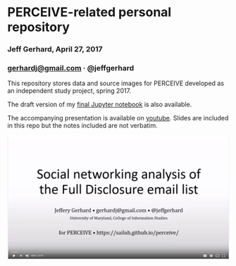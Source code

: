 # PERCEIVE-related personal repository
### Jeff Gerhard, April 27, 2017
### gerhardj@gmail.com &middot; @jeffgerhard

This repository stores data and source images for PERCEIVE developed as an independent study project, spring 2017. 

The draft version of my [final Jupyter notebook](https://github.com/jeffgerhard/perceive/blob/master/Notebooks/Full_Disclosure/full_disclosure_introduction.ipynb) is also available.

The accompanying presentation is available on [youtube](https://www.youtube.com/watch?v=3Zx3x2KeR88). Slides are included in this repo but the notes included are not verbatim.

[![video presentation](images/presentation_screenshot.png)](https://www.youtube.com/watch?v=3Zx3x2KeR88)